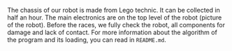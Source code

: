 The chassis of our robot is made from Lego technic.
It can be collected in half an hour. The main electronics are on the top level of the robot (picture of the robot). Before the races, we fully check the robot, all components for damage and lack of contact. For more information about the algorithm of the program and its loading, you can read in ``README.md``.
